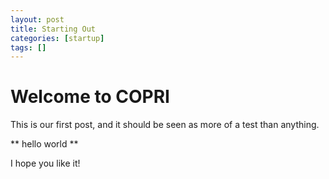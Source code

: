 ```yaml
---
layout: post
title: Starting Out
categories: [startup]
tags: []
---
```


# Welcome to COPRI

This is our first post, and it should be seen as more of a test than anything.

** hello world **

I hope you like it!
